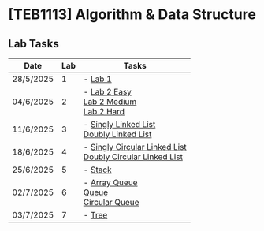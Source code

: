 # **[TEB1113]** Algorithm & Data Structure

## Lab Tasks

| Date      | Lab | Tasks                                                                                                                                              |
| --------- | --- | -------------------------------------------------------------------------------------------------------------------------------------------------- |
| 28/5/2025 | 1   | - [Lab 1](https://github.com/1Sacabambaspis/TEB1113_DSA_22010978/blob/main/Lab1/22010978_Chong_L1.cpp)                                             |
| 04/6/2025 | 2   | - [Lab 2 Easy](https://github.com/1Sacabambaspis/TEB1113_DSA_22010978/blob/main/Lab2/22010978_Chong_Easy.cpp) <br> [Lab 2 Medium](https://github.com/1Sacabambaspis/TEB1113_DSA_22010978/blob/main/Lab2/22010978_Chong_Medium.cpp) <br> [Lab 2 Hard](https://github.com/1Sacabambaspis/TEB1113_DSA_22010978/blob/main/Lab2/22010978_Chong_Hard.cpp) |
| 11/6/2025 | 3   | - [Singly Linked List](https://github.com/1Sacabambaspis/TEB1113_DSA_22010978/blob/main/Lab%203/Linked_List.cpp) <br> [Doubly Linked List](https://github.com/1Sacabambaspis/TEB1113_DSA_22010978/blob/main/Lab%203/DoublyLinkedList.cpp) |
| 18/6/2025 | 4   | - [Singly Circular Linked List](https://github.com/1Sacabambaspis/TEB1113_DSA_22010978/blob/main/Lab%204/SinglyCircularLinkedList.cpp) <br> [Doubly Circular Linked List](https://github.com/1Sacabambaspis/TEB1113_DSA_22010978/blob/main/Lab%204/DoublyCircularLinkedList.cpp) |
| 25/6/2025 | 5   | - [Stack](https://github.com/1Sacabambaspis/TEB1113_DSA_22010978/blob/main/Lab5/Stack.cpp)                                                         |
| 02/7/2025 | 6   | - [Array Queue](https://github.com/1Sacabambaspis/TEB1113_DSA_22010978/blob/main/Lab%206/ArrayQueue.cpp) <br> [Queue](https://github.com/1Sacabambaspis/TEB1113_DSA_22010978/blob/main/Lab%206/Queue.cpp) <br> [Circular Queue](https://github.com/1Sacabambaspis/TEB1113_DSA_22010978/blob/main/Lab%206/CircularQueue.cpp) |
| 03/7/2025 | 7   | - [Tree](https://github.com/1Sacabambaspis/TEB1113_DSA_22010978/blob/main/Lab%207/Tree.cpp)                                                        |
